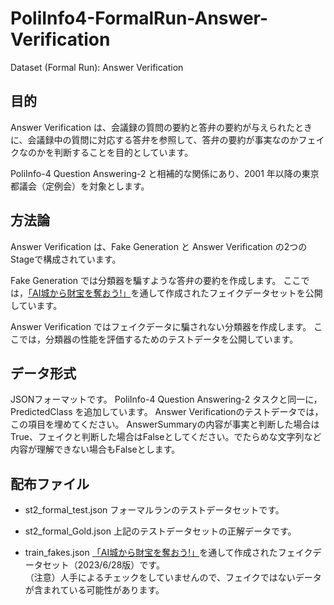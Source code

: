 # PoliInfo4-FormalRun-Answer-Verification
Dataset (Formal Run): Answer Verification

## 目的
Answer Verification は、会議録の質問の要約と答弁の要約が与えられたときに、会議録中の質問に対応する答弁を参照して、答弁の要約が事実なのかフェイクなのかを判断することを目的としています。

PoliInfo-4 Question Answering-2 と相補的な関係にあり、2001 年以降の東京都議会（定例会）を対象とします。

## 方法論
Answer Verification は、Fake Generation と Answer Verification の2つのStageで構成されています。

Fake Generation では分類器を騙すような答弁の要約を作成します。
ここでは，[「AI城から財宝を奪おう!」](https://sites.google.com/view/poliinfo4/game)を通して作成されたフェイクデータセットを公開しています。

Answer Verification ではフェイクデータに騙されない分類器を作成します。
ここでは，分類器の性能を評価するためのテストデータを公開しています。

## データ形式
JSONフォーマットです。
PoliInfo-4 Question Answering-2 タスクと同一に，PredictedClass を追加しています。
Answer Verificationのテストデータでは，この項目を埋めてください。
AnswerSummaryの内容が事実と判断した場合はTrue、フェイクと判断した場合はFalseとしてください。でたらめな文字列など内容が理解できない場合もFalseとします。

## 配布ファイル

- st2_formal_test.json
  フォーマルランのテストデータセットです。

- st2_formal_Gold.json
  上記のテストデータセットの正解データです。
  
- train_fakes.json
[「AI城から財宝を奪おう!」](https://sites.google.com/view/poliinfo4/game)を通して作成されたフェイクデータセット（2023/6/28版）です。  
（注意）人手によるチェックをしていませんので、フェイクではないデータが含まれている可能性があります。
